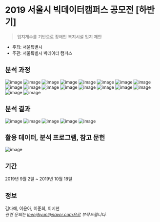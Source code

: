 # 2019 서울시 빅데이터캠퍼스 공모전 [하반기]
> 입지계수를 기반으로 장애인 복지시설 입지 제안
- 주최: 서울특별시
- 주관: 서울특별시 빅데이터 캠퍼스

## 분석 과정
![image](https://user-images.githubusercontent.com/47891430/113058132-d829f280-91e8-11eb-9244-ddd4c16a68c4.JPG)
![image](https://user-images.githubusercontent.com/47891430/113058137-d829f280-91e8-11eb-9d23-504b8ee0a16d.JPG)
![image](https://user-images.githubusercontent.com/47891430/113058141-d8c28900-91e8-11eb-8aa3-01e430be7c6a.JPG)
![image](https://user-images.githubusercontent.com/47891430/113058147-d95b1f80-91e8-11eb-842d-02dab5b85ed8.JPG)
![image](https://user-images.githubusercontent.com/47891430/113058152-d95b1f80-91e8-11eb-8ad5-d6361d5567b7.JPG)
![image](https://user-images.githubusercontent.com/47891430/113058154-d9f3b600-91e8-11eb-970b-11f365319ba0.JPG)
![image](https://user-images.githubusercontent.com/47891430/113058157-d9f3b600-91e8-11eb-9211-dd6ecfbedaa1.JPG)
![image](https://user-images.githubusercontent.com/47891430/113058160-da8c4c80-91e8-11eb-9890-28651c151e90.JPG)
![image](https://user-images.githubusercontent.com/47891430/113058162-da8c4c80-91e8-11eb-951d-0c1c56b62a09.JPG)
![image](https://user-images.githubusercontent.com/47891430/113058167-db24e300-91e8-11eb-8a13-c13ca53f483c.JPG)
![image](https://user-images.githubusercontent.com/47891430/113058170-db24e300-91e8-11eb-9451-b672203dfee7.JPG)
![image](https://user-images.githubusercontent.com/47891430/113058174-dbbd7980-91e8-11eb-9d4c-77ae82d26f42.JPG)
![image](https://user-images.githubusercontent.com/47891430/113058176-dbbd7980-91e8-11eb-94cb-89470fb2b503.JPG)
![image](https://user-images.githubusercontent.com/47891430/113058179-dc561000-91e8-11eb-93f7-d582027bf3b2.JPG)
![image](https://user-images.githubusercontent.com/47891430/113058099-d3fdd500-91e8-11eb-9942-cfc00a131361.JPG)
![image](https://user-images.githubusercontent.com/47891430/113058106-d52f0200-91e8-11eb-9152-c748960c9d09.JPG)
![image](https://user-images.githubusercontent.com/47891430/113058109-d52f0200-91e8-11eb-97fb-d73b3f973d5a.JPG)
![image](https://user-images.githubusercontent.com/47891430/113058112-d5c79880-91e8-11eb-9ed3-6df688e0d882.JPG)

## 분석 결과
![image](https://user-images.githubusercontent.com/47891430/113058114-d6602f00-91e8-11eb-8bb2-82d044c14f79.JPG)
![image](https://user-images.githubusercontent.com/47891430/113058118-d6602f00-91e8-11eb-8b92-c05c98ebb599.JPG)
![image](https://user-images.githubusercontent.com/47891430/113058120-d6f8c580-91e8-11eb-984c-6dd570753c3e.JPG)
![image](https://user-images.githubusercontent.com/47891430/113058124-d6f8c580-91e8-11eb-98b6-58e92941fa16.JPG)
![image](https://user-images.githubusercontent.com/47891430/113058126-d7915c00-91e8-11eb-9f1d-750fe776e8f9.JPG)

## 활용 데이터, 분석 프로그램, 참고 문헌
![image](https://user-images.githubusercontent.com/47891430/113058129-d7915c00-91e8-11eb-909a-d2ebd075be25.JPG)

## 기간
2019년 9월 2일 ~ 2019년 10월 18일

## 정보
김다해, 이윤아, 이준희, 이지현  
_관련 문의는 leeejihyun@naver.com으로 부탁드립니다._
